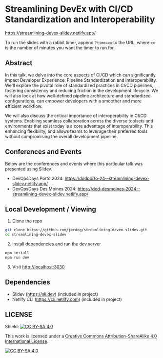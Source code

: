 # Streamlining DevEx with CI/CD Standardization and Interoperability

https://streamlining-devex-slidev.netlify.app/

To run the slides with a rabbit timer, append `?time=xx` to the URL, where `xx` is the number of minutes you want the timer to run for.

## Abstract

In this talk, we delve into the core aspects of CI/CD which can significantly impact Developer Experience: Pipeline Standardization and Interoperability. We'll explore the pivotal role of standardized practices in CI/CD pipelines, fostering consistency and reducing friction in the development lifecycle. We will also look at how well-defined pipeline architecture and standardized configurations, can empower developers with a smoother and more efficient workflow.

We will also discuss the critical importance of interoperability in CI/CD systems. Enabling seamless collaboration across the diverse toolsets and environments that exist today is a core advantage of interoperability. This enhancing flexibility, and allows teams to leverage their preferred tools without compromising the overall development pipeline.

## Conferences and Events

Below are the conferences and events where this particular talk was presented using Slidev.

- DevOpsDays Porto 2024: https://dodporto-24--streamlining-devex-slidev.netlify.app/
- DevOpsDays Des Moines 2024: https://dod-desmoines-2024--streamlining-devex-slidev.netlify.app/

## Local Development / Viewing

1. Clone the repo
```bash
git clone https://github.com/jerdog/streamlining-devex-slidev.git
cd streamlining-devex-slidev
```
2. Install dependencies and run the dev server
```bash
npm install
npm run dev
```
3. Visit <http://localhost:3030>

## Dependencies

- Slidev (https://sli.dev) (included in project)
- Netlify CLI (https://cli.netlify.com) (included in project)

## LICENSE

Shield: [![CC BY-SA 4.0][cc-by-sa-shield]][cc-by-sa]

This work is licensed under a [Creative Commons Attribution-ShareAlike 4.0 International License][cc-by-sa].

[![CC BY-SA 4.0][cc-by-sa-image]][cc-by-sa]

[cc-by-sa]: https://creativecommons.org/licenses/by-sa/4.0/
[cc-by-sa-image]: https://licensebuttons.net/l/by-sa/4.0/88x31.png
[cc-by-sa-shield]: https://img.shields.io/badge/License-CC%20BY--SA%204.0-lightgrey.svg
